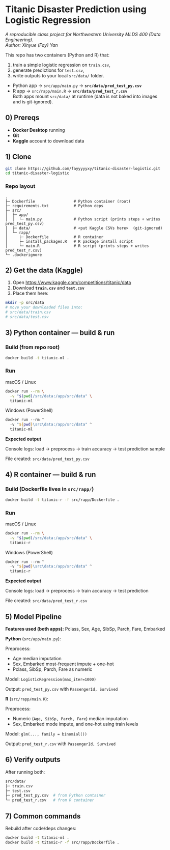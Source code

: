 # Titanic Disaster Prediction using Logistic Regression

*A reproducible class project for Northwestern University MLDS 400 (Data Engineering).*  
*Author: Xinyue (Fay) Yan*

This repo has two containers (Python and R) that:
1) train a simple logistic regression on `train.csv`,  
2) generate predictions for `test.csv`,  
3) write outputs to your local `src/data/` folder.

- Python app → `src/app/main.py` → **`src/data/pred_test_py.csv`**  
- R app → `src/rapp/main.R` → **`src/data/pred_test_r.csv`**  
Both apps mount `src/data/` at runtime (data is not baked into images and is git-ignored).

## 0) Prereqs
- **Docker Desktop** running
- **Git**
- **Kaggle** account to download data

## 1) Clone
```bash
git clone https://github.com/fayyyyyxy/titanic-disaster-logistic.git
cd titanic-disaster-logistic
```
### Repo layout

```text
.
├─ Dockerfile                 # Python container (root)
├─ requirements.txt           # Python deps
├─ src/
│  ├─ app/
│  │  └─ main.py              # Python script (prints steps + writes pred_test_py.csv)
│  ├─ data/                   # <put Kaggle CSVs here>  (git-ignored)
│  └─ rapp/
│     ├─ Dockerfile           # R container
│     ├─ install_packages.R   # R package install script
│     └─ main.R               # R script (prints steps + writes pred_test_r.csv)
└─ .dockerignore
```
## 2) Get the data (Kaggle)
1. Open https://www.kaggle.com/competitions/titanic/data 
2. Download **`train.csv`** and **`test.csv`**  
3. Place them here:

```bash
mkdir -p src/data
# move your downloaded files into:
# src/data/train.csv
# src/data/test.csv
```
## 3) Python container — build & run
### Build (from repo root)
```bash
docker build -t titanic-ml .
```
### Run
macOS / Linux
```bash
docker run --rm \
  -v "$(pwd)/src/data:/app/src/data" \
  titanic-ml
```
Windows (PowerShell)
```powershell
docker run --rm ^
  -v "${pwd}\src\data:/app/src/data" ^
  titanic-ml
```
**Expected output**

Console logs: load → preprocess → train accuracy → test prediction sample

File created: `src/data/pred_test_py.csv`

## 4) R container — build & run
### Build (Dockerfile lives in `src/rapp/`)
```bash
docker build -t titanic-r -f src/rapp/Dockerfile .
```
### Run
macOS / Linux
```bash
docker run --rm \
  -v "$(pwd)/src/data:/app/src/data" \
  titanic-r
```
Windows (PowerShell)
```powershell
docker run --rm ^
  -v "${pwd}\src\data:/app/src/data" ^
  titanic-r
```
**Expected output**

Console logs: load → preprocess → train accuracy → test prediction 

File created: `src/data/pred_test_r.csv`

## 5) Model Pipeline

**Features used (both apps):** Pclass, Sex, Age, SibSp, Parch, Fare, Embarked

**Python** (`src/app/main.py`):

Preprocess:
- Age median imputation
- Sex, Embarked most-frequent impute + one-hot
- Pclass, SibSp, Parch, Fare as numeric
  
Model: `LogisticRegression(max_iter=1000)`

Output: `pred_test_py.csv` with `PassengerId, Survived`

**R** (`src/rapp/main.R`):
  
Preprocess:
- Numeric (`Age, SibSp, Parch, Fare`) median imputation
- Sex, Embarked mode impute, and one-hot using train levels
  
Model: `glm(..., family = binomial())`

Output: `pred_test_r.csv` with `PassengerId, Survived`

## 6) Verify outputs
After running both:
```bash
src/data/
├─ train.csv
├─ test.csv
├─ pred_test_py.csv  # from Python container
└─ pred_test_r.csv   # from R container
```

## 7) Common commands
Rebuild after code/deps changes:
```bash
docker build -t titanic-ml .
docker build -t titanic-r -f src/rapp/Dockerfile .
```

